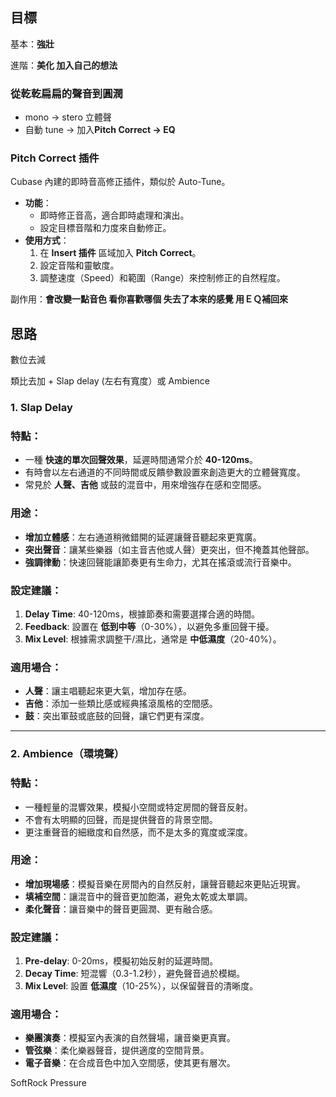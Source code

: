 ## 目標

基本：**強壯**

進階：**美化 加入自己的想法**

### 從乾乾扁扁的聲音到圓潤

- mono → stero 立體聲
- 自動 tune → 加入**Pitch Correct → EQ**

### **Pitch Correct 插件**

Cubase 內建的即時音高修正插件，類似於 Auto-Tune。

- **功能**：
    - 即時修正音高，適合即時處理和演出。
    - 設定目標音階和力度來自動修正。
- **使用方式**：
    1. 在 **Insert 插件** 區域加入 **Pitch Correct**。
    2. 設定音階和靈敏度。
    3. 調整速度（Speed）和範圍（Range）來控制修正的自然程度。

副作用：**會改變一點音色 看你喜歡哪個 失去了本來的感覺 用ＥＱ補回來**

## 思路

數位去減

類比去加 + Slap delay (左右有寬度）或 Ambience

### **1. Slap Delay**

### **特點**：

- 一種 **快速的單次回聲效果**，延遲時間通常介於 **40-120ms**。
- 有時會以左右通道的不同時間或反饋參數設置來創造更大的立體聲寬度。
- 常見於 **人聲、吉他** 或鼓的混音中，用來增強存在感和空間感。

### **用途**：

- **增加立體感**：左右通道稍微錯開的延遲讓聲音聽起來更寬廣。
- **突出聲音**：讓某些樂器（如主音吉他或人聲）更突出，但不掩蓋其他聲部。
- **強調律動**：快速回聲能讓節奏更有生命力，尤其在搖滾或流行音樂中。

### **設定建議**：

1. **Delay Time**: 40-120ms，根據節奏和需要選擇合適的時間。
2. **Feedback**: 設置在 **低到中等**（0-30%），以避免多重回聲干擾。
3. **Mix Level**: 根據需求調整干/濕比，通常是 **中低濕度**（20-40%）。

### **適用場合**：

- **人聲**：讓主唱聽起來更大氣，增加存在感。
- **吉他**：添加一些類比感或經典搖滾風格的空間感。
- **鼓**：突出軍鼓或底鼓的回聲，讓它們更有深度。

---

### **2. Ambience（環境聲）**

### **特點**：

- 一種輕量的混響效果，模擬小空間或特定房間的聲音反射。
- 不會有太明顯的回聲，而是提供聲音的背景空間。
- 更注重聲音的細緻度和自然感，而不是太多的寬度或深度。

### **用途**：

- **增加現場感**：模擬音樂在房間內的自然反射，讓聲音聽起來更貼近現實。
- **填補空間**：讓混音中的聲音更加飽滿，避免太乾或太單調。
- **柔化聲音**：讓音樂中的聲音更圓潤、更有融合感。

### **設定建議**：

1. **Pre-delay**: 0-20ms，模擬初始反射的延遲時間。
2. **Decay Time**: 短混響（0.3-1.2秒），避免聲音過於模糊。
3. **Mix Level**: 設置 **低濕度**（10-25%），以保留聲音的清晰度。

### **適用場合**：

- **樂團演奏**：模擬室內表演的自然聲場，讓音樂更真實。
- **管弦樂**：柔化樂器聲音，提供適度的空間背景。
- **電子音樂**：在合成音色中加入空間感，使其更有層次。

SoftRock Pressure